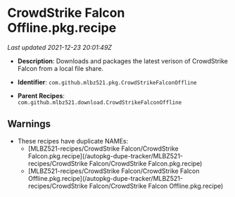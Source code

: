 # CrowdStrike Falcon Offline.pkg.recipe

_Last updated 2021-12-23 20:01:49Z_

- **Description**: Downloads and packages the latest verison of CrowdStrike Falcon from a local file share.

- **Identifier**: `com.github.mlbz521.pkg.CrowdStrikeFalconOffline`

- **Parent Recipes**: `com.github.mlbz521.download.CrowdStrikeFalconOffline`


## Warnings

- These recipes have duplicate NAMEs:
    - [MLBZ521-recipes/CrowdStrike Falcon/CrowdStrike Falcon.pkg.recipe](/autopkg-dupe-tracker/MLBZ521-recipes/CrowdStrike Falcon/CrowdStrike Falcon.pkg.recipe)
    - [MLBZ521-recipes/CrowdStrike Falcon/CrowdStrike Falcon Offline.pkg.recipe](/autopkg-dupe-tracker/MLBZ521-recipes/CrowdStrike Falcon/CrowdStrike Falcon Offline.pkg.recipe)